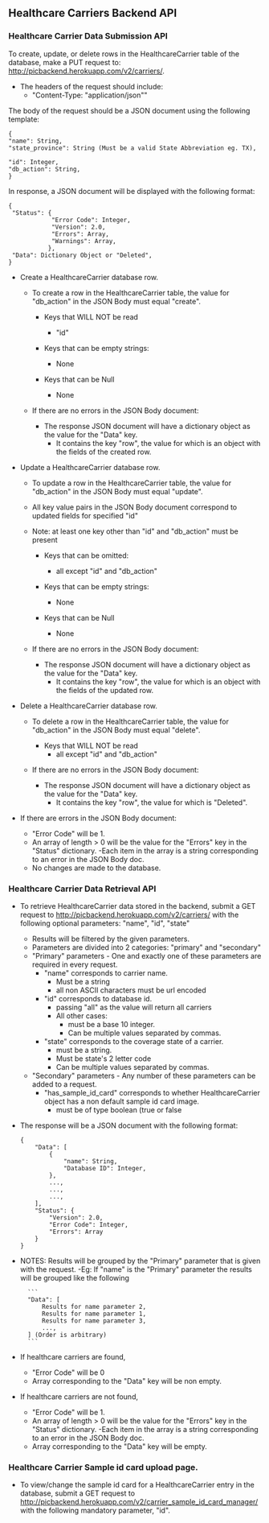 ## Healthcare Carriers Backend API

### Healthcare Carrier Data Submission API
To create, update, or delete rows in the HealthcareCarrier table of the database, make a PUT request to: http://picbackend.herokuapp.com/v2/carriers/.

- The headers of the request should include: 
    - "Content-Type: "application/json""
    
The body of the request should be a JSON document using the following template:

```
{
"name": String,
"state_province": String (Must be a valid State Abbreviation eg. TX),

"id": Integer,
"db_action": String,
}
```

In response, a JSON document will be displayed with the following format:
```
{
 "Status": {
            "Error Code": Integer,
            "Version": 2.0,
            "Errors": Array,
            "Warnings": Array,
           },
 "Data": Dictionary Object or "Deleted",
}
```

- Create a HealthcareCarrier database row.
    - To create a row in the HealthcareCarrier table, the value for "db_action" in the JSON Body must equal "create".
    
        - Keys that WILL NOT be read
            - "id"
            
        - Keys that can be empty strings:
            - None
        
        - Keys that can be Null
            - None

    - If there are no errors in the JSON Body document:        
        - The response JSON document will have a dictionary object as the value for the "Data" key.
            - It contains the key "row", the value for which is an object with the fields of the created row.
    
- Update a HealthcareCarrier database row.
    - To update a row in the HealthcareCarrier table, the value for "db_action" in the JSON Body must equal "update".
    - All key value pairs in the JSON Body document correspond to updated fields for specified "id"
    - Note: at least one key other than "id" and "db_action" must be present
    
        - Keys that can be omitted:
            - all except "id" and "db_action"
        
        - Keys that can be empty strings:
            - None
        
        - Keys that can be Null
            - None
        
    - If there are no errors in the JSON Body document:
        - The response JSON document will have a dictionary object as the value for the "Data" key.
            - It contains the key "row", the value for which is an object with the fields of the updated row.

- Delete a HealthcareCarrier database row.
    - To delete a row in the HealthcareCarrier table, the value for "db_action" in the JSON Body must equal "delete".
    
        - Keys that WILL NOT be read
            - all except "id" and "db_action"
        
    - If there are no errors in the JSON Body document:
        - The response JSON document will have a dictionary object as the value for the "Data" key.
            - It contains the key "row", the value for which is "Deleted".
    
- If there are errors in the JSON Body document:
    - "Error Code" will be 1.
    - An array of length > 0 will be the value for the "Errors" key in the "Status" dictionary.
        -Each item in the array is a string corresponding to an error in the JSON Body doc.
    - No changes are made to the database.
    
    
### Healthcare Carrier Data Retrieval API
- To retrieve HealthcareCarrier data stored in the backend, submit a GET request to http://picbackend.herokuapp.com/v2/carriers/ with the following optional parameters: "name", "id", "state"
    - Results will be filtered by the given parameters.
    - Parameters are divided into 2 categories: "primary" and "secondary"
    - "Primary" parameters - One and exactly one of these parameters are required in every request.
        - "name" corresponds to carrier name.
            - Must be a string
            - all non ASCII characters must be url encoded
        - "id" corresponds to database id.
            - passing "all" as the value will return all carriers
            - All other cases:
                - must be a base 10 integer.
                - Can be multiple values separated by commas.
        - "state" corresponds to the coverage state of a carrier.
            - must be a string.
            - Must be state's 2 letter code
            - Can be multiple values separated by commas.
    - "Secondary" parameters - Any number of these parameters can be added to a request.
        - "has_sample_id_card" corresponds to whether HealthcareCarrier object has a non default sample id card image.
            - must be of type boolean (true or false
    
- The response will be a JSON document with the following format:
    ```
    {
        "Data": [
            {
                "name": String,
                "Database ID": Integer,
            },
            ...,
            ...,
            ...,
        ],
        "Status": {
            "Version": 2.0,
            "Error Code": Integer,
            "Errors": Array
        }
    }
    ```

- NOTES: Results will be grouped by the "Primary" parameter that is given with the request.
    -Eg: If "name" is the "Primary" parameter the results will be grouped like the following
        
        ```
        "Data": [
            Results for name parameter 2,
            Results for name parameter 1,
            Results for name parameter 3,
            ...,
        ] (Order is arbitrary)
        ```
        
        
- If healthcare carriers are found,
    - "Error Code" will be 0
    - Array corresponding to the "Data" key will be non empty.
- If healthcare carriers are not found,
    - "Error Code" will be 1.
    - An array of length > 0 will be the value for the "Errors" key in the "Status" dictionary.
        -Each item in the array is a string corresponding to an error in the JSON Body doc.
    - Array corresponding to the "Data" key will be empty.
    
    
### Healthcare Carrier Sample id card upload page.
- To view/change the sample id card for a HealthcareCarrier entry in the database, submit a GET request to http://picbackend.herokuapp.com/v2/carrier_sample_id_card_manager/ with the following mandatory parameter, "id".
